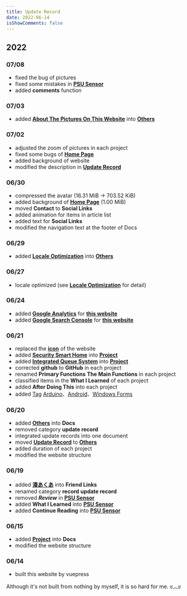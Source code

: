 ```yaml
---
title: Update Record
date: 2022-06-14
isShowComments: false
---
```

[湊あくあ]: https://www.youtube.com/channel/UC1opHUrw8rvnsadT-iGp7Cg
[Google Analytics]: https://analytics.google.com/
[Google Search Console]: https://search.google.com/search-console/about
[this website]: /
[icon]: /home_page/icon.png
[Home Page]: /
[Tag]: /tag/
[Arduino]: /tag/Arduino/
[Android]: /tag/Android/
[Windows Forms]: /tag/Windows%20Forms/
[Project]: /docs/project/
[PSU Sensor]: /docs/project/psu_sensor/
[Security Smart Home]: /docs/project/security_smart_home/
[Integrated Queue System]: /docs/project/integrated_queue_system
[Others]: /docs/others/
[About The Pictures On This Website]: /docs/others/about_the_pictures_on_this_website/
[Update Record]: /docs/others/update_record/
[Locale Optimization]: /docs/others/locale_optimization/

## 2022
### 07/08
* fixed the bug of pictures
* fixed some mistakes in **[PSU Sensor][]**
* added **comments** function

### 07/03
* added **[About The Pictures On This Website][]** into **[Others][]**

### 07/02
* adjusted the zoom of pictures in each project
* fixed some bugs of **[Home Page][]**
* added background of website
* modified the description in **[Update Record]**

### 06/30
* compressed the avatar (16.31 MiB -> 703.52 KiB)
* added background of **[Home Page][]** (1.00 MiB)
* moved **Contact** to **Social Links**
* added animation for items in article list
* added text for **Social Links**
* modified the navigation text at the footer of Docs

### 06/29
* added **[Locale Optimization][]** into **[Others][]**

### 06/27
* locale optimized (see **[Locale Optimization][]** for detail)

### 06/24
* added **[Google Analytics][]** for **[this website][]** 
* added **[Google Search Console][]** for **[this website][]**

### 06/21
* replaced the **[icon][]** of the website
* added **[Security Smart Home][]** into **[Project][]**
* added **[Integrated Queue System][]** into **[Project][]**
* corrected **github** to **GitHub** in each project
* renamed **Primary Functions** **The Main Functions** in each project
* classified items in the **What I Learned** of each project
* added **After Doing This** into each project
* added [Tag][] [Arduino][]、[Android][]、[Windows Forms][]

### 06/20
* added **[Others][]** into **Docs**
* removed category **update record**
* integrated update records into one document
* moved **[Update Record][]** to **[Others][]**
* added duration of each project
* modified the website structure

### 06/19
* added **[湊あくあ][]** into **Friend Links**
* renamed category **record** **update record**
* removed ***Review*** in **[PSU Sensor][]**
* added **What I Learned** into **[PSU Sensor][]**
* added **Continue Reading** into **[PSU Sensor][]**

### 06/15
* added **[Project][]** into **Docs**
* modified the website structure

### 06/14
* built this website by vuepress

Although it's not built from nothing by myself, it is so hard for me. ಠ︵ಠ